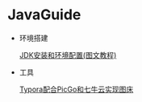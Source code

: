 # JavaGuide
- 环境搭建

  [JDK安装和环境配置(图文教程)](https://mp.weixin.qq.com/s/EUlfyQDPQ-bU4kyvtwRtnw)

- 工具

  [Typora配合PicGo和七牛云实现图床](https://mp.weixin.qq.com/s/XSySjQkph1JiFUDF1z-3mg)


